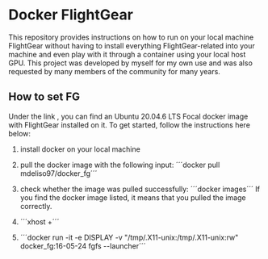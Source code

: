 # Docker FlightGear
This repository provides instructions on how to run on your local machine FlightGear without having to install everything FlightGear-related into your machine and even play with it through a container using your local host GPU. This project was developed by myself for my own use and was also requested by many members of the community for many years.

## How to set FG
Under the link , you can find an Ubuntu 20.04.6 LTS Focal docker image with FlightGear installed on it. To get started, follow the instructions here below:

1. install docker on your local machine
  
3. pull the docker image with the following input:
´´´docker pull mdeliso97/docker_fg´´´

4. check whether the image was pulled successfully:
´´´docker images´´´
If you find the docker image listed, it means that you pulled the image correctly.

5. ´´´xhost +´´´

6. ´´´docker run -it -e DISPLAY -v "/tmp/.X11-unix:/tmp/.X11-unix:rw" docker_fg:16-05-24 fgfs --launcher´´´

